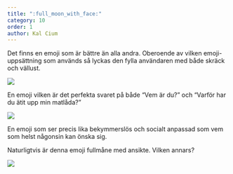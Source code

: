 ```yaml
---
title: ":full_moon_with_face:"
category: 10
order: 1
author: Kal Cium
---
```


Det finns en emoji som är bättre än alla andra. Oberoende av vilken emoji-uppsättning som används så lyckas den fylla användaren med både skräck och vällust.

<img src="https://dbuggen.s3.amazonaws.com/dtugget/google.png" class="no-crop">

En emoji vilken är det perfekta svaret på både “Vem är du?” och “Varför har du ätit upp min matlåda?”

<img src="https://dbuggen.s3.amazonaws.com/dtugget/apple.png" class="no-crop">

En emoji som ser precis lika bekymmerslös och socialt anpassad som vem som helst någonsin kan önska sig.

Naturligtvis är denna emoji fullmåne med ansikte. Vilken annars?

<img src="https://dbuggen.s3.amazonaws.com/dtugget/emojidex.png" class="no-crop">
